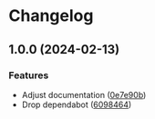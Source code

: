 # Changelog

## 1.0.0 (2024-02-13)


### Features

* Adjust documentation ([0e7e90b](https://github.com/renovate-bot/chessmango-_-asdf-micro/commit/0e7e90b112cbc3b1dc3953cec9b9f875b910628e))
* Drop dependabot ([6098464](https://github.com/renovate-bot/chessmango-_-asdf-micro/commit/60984640fb52083ce5dc72ea525100f09d97c6ff))
